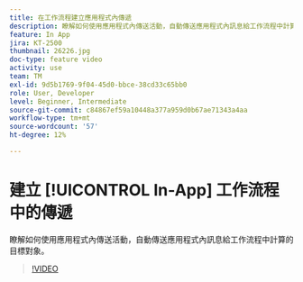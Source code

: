 ```yaml
---
title: 在工作流程建立應用程式內傳遞
description: 瞭解如何使用應用程式內傳送活動，自動傳送應用程式內訊息給工作流程中計算的目標對象。
feature: In App
jira: KT-2500
thumbnail: 26226.jpg
doc-type: feature video
activity: use
team: TM
exl-id: 9d5b1769-9f04-45d0-bbce-38cd33c65bb0
role: User, Developer
level: Beginner, Intermediate
source-git-commit: c84867ef59a10448a377a959d0b67ae71343a4aa
workflow-type: tm+mt
source-wordcount: '57'
ht-degree: 12%

---
```


# 建立 [!UICONTROL In-App] 工作流程中的傳遞

瞭解如何使用應用程式內傳送活動，自動傳送應用程式內訊息給工作流程中計算的目標對象。

>[!VIDEO](https://video.tv.adobe.com/v/26226?quality=12&learn=on)
